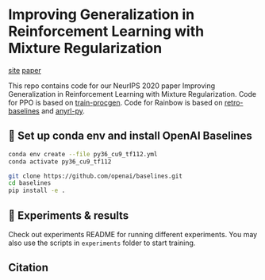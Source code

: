 # Improving Generalization in Reinforcement Learning with Mixture Regularization

[site]() [paper]()

This repo contains code for our NeurIPS 2020 paper Improving Generalization in Reinforcement Learning with Mixture Regularization. Code for PPO is based on [train-procgen](https://github.com/openai/train-procgen). Code for Rainbow is based on [retro-baselines](https://github.com/openai/retro-baselines) and [anyrl-py](https://github.com/unixpickle/anyrl-py).

## 🍜 Set up conda env and install OpenAI Baselines

```bash
conda env create --file py36_cu9_tf112.yml
conda activate py36_cu9_tf112

git clone https://github.com/openai/baselines.git
cd baselines
pip install -e .
```

## 🌭 Experiments & results

Check out experiments README for running different experiments. You may also use the scripts in `experiments` folder to start training.

## Citation